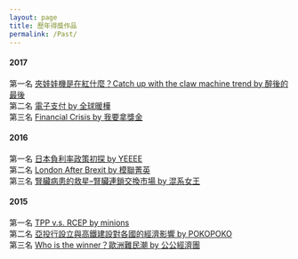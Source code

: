 ```yaml
---
layout: page
title: 歷年得獎作品
permalink: /Past/
---
```


#### 2017

第一名
<a href="https://www.youtube.com/watch?v=4PvuCMxDLh8&index=5&list=PLOVwDEu1EbN1pcb-QrvWreBr23hR3bDlU" target="_blank">夾娃娃機是在紅什麼？Catch up with the claw machine trend by 醉後的最後</a>  
第二名
<a href="https://www.youtube.com/watch?v=9_mvm2R8fiQ&index=9&list=PLOVwDEu1EbN1pcb-QrvWreBr23hR3bDlU" target="_blank">電子支付 by 全球暖樺</a>  
第三名
<a href="https://www.youtube.com/watch?v=8Pya7Qp5nAM&index=2&list=PLOVwDEu1EbN1pcb-QrvWreBr23hR3bDlU" target="_blank">Financial Crisis by 我要拿獎金</a>  


#### 2016
第一名
<a href="https://www.youtube.com/watch?v=tqX7fMnvWlo&index=6&list=PLOVwDEu1EbN2-i8PZ0fsyJGy5TcArPxF6" target="_blank">日本負利率政策初探 by YEEEE</a>  
第二名
<a href="https://www.youtube.com/watch?v=Xni1DH_PA5w&index=1&list=PLOVwDEu1EbN2-i8PZ0fsyJGy5TcArPxF6" target="_blank">London After Brexit by 模聯菁英</a>  
第三名
<a href="https://www.youtube.com/watch?v=eiYYXsMJL4s&index=4&list=PLOVwDEu1EbN2-i8PZ0fsyJGy5TcArPxF6" target="_blank">腎臟病患的救星–腎臟連鎖交換市場 by 混系女王</a>

#### 2015
第一名
<a href="https://www.youtube.com/watch?v=janqvmTkAec&t=1s&list=PLOVwDEu1EbN2-d1Mif_GD6Grm69gCEf9u&index=8" target="_blank">TPP v.s. RCEP by minions</a>  
第二名
<a href="https://www.youtube.com/watch?v=tvXLI7eabK4&list=PLOVwDEu1EbN2-d1Mif_GD6Grm69gCEf9u&index=7" target="_blank">亞投行設立與高鐵建設對各國的經濟影響 by POKOPOKO</a>  
第三名
<a href="https://www.youtube.com/watch?v=-HCk3DehaFA&index=6&list=PLOVwDEu1EbN2-d1Mif_GD6Grm69gCEf9u" target="_blank">Who is the winner？歐洲難民潮 by 公公經濟團</a>  
